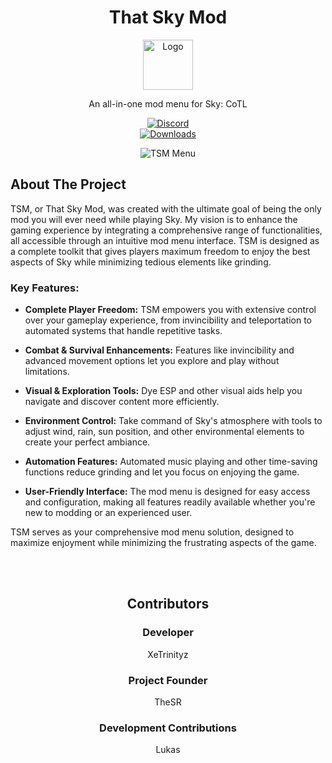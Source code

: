 <a id="readme-top"></a>
<div align="center">
  <!-- PROJECT LOGO -->
  <h1>That Sky Mod</h1>
  <a href="https://github.com/XeTrinityz/TSM-Installer">
    <img src="https://i.ibb.co/pBqjszWt/TSM.png" alt="Logo" width="80" height="80">
  </a>
  <p align="center">
    An all-in-one mod menu for Sky: CoTL
    <br />
    <div align="center">
      <a href="https://discord.gg/kjpGzTU9hH">
        <img src="https://img.shields.io/discord/1247220592919314522?color=7289da&logo=discord&logoColor=white&style=for-the-badge" alt="Discord">
      </a>
      <br>
      <a href="https://github.com/XeTrinityz/ThatSkyMod-Android/releases">
        <img src="https://img.shields.io/github/downloads/XeTrinityz/ThatSkyMod/total?style=for-the-badge" alt="Downloads">
      </a>
    </div>

  </p>
  <!-- SOFTWARE IMAGE -->
  <img src="https://i.ibb.co/hJkFBY06/image.png" alt="TSM Menu">
</div>

## About The Project

TSM, or That Sky Mod, was created with the ultimate goal of being the only mod you will ever need while playing Sky. My vision is to enhance the gaming experience by integrating a comprehensive range of functionalities, all accessible through an intuitive mod menu interface. TSM is designed as a complete toolkit that gives players maximum freedom to enjoy the best aspects of Sky while minimizing tedious elements like grinding.

### Key Features:

- **Complete Player Freedom:** TSM empowers you with extensive control over your gameplay experience, from invincibility and teleportation to automated systems that handle repetitive tasks.

- **Combat & Survival Enhancements:** Features like invincibility and advanced movement options let you explore and play without limitations.

- **Visual & Exploration Tools:** Dye ESP and other visual aids help you navigate and discover content more efficiently.

- **Environment Control:** Take command of Sky's atmosphere with tools to adjust wind, rain, sun position, and other environmental elements to create your perfect ambiance.

- **Automation Features:** Automated music playing and other time-saving functions reduce grinding and let you focus on enjoying the game.

- **User-Friendly Interface:** The mod menu is designed for easy access and configuration, making all features readily available whether you're new to modding or an experienced user.

TSM serves as your comprehensive mod menu solution, designed to maximize enjoyment while minimizing the frustrating aspects of the game.

</br>
</br>
<div align="center">
  
## Contributors
### Developer
XeTrinityz
### Project Founder
TheSR
### Development Contributions
Lukas
</div>
